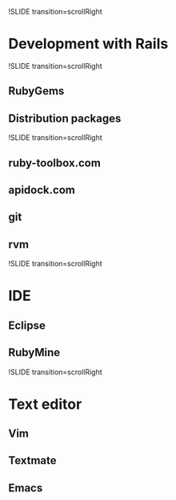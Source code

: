 !SLIDE transition=scrollRight
# Development with Rails #
!SLIDE transition=scrollRight
## RubyGems ##
## Distribution packages ##
!SLIDE transition=scrollRight
## ruby-toolbox.com ##
## apidock.com ##
## git ##
## rvm ##
!SLIDE transition=scrollRight
# IDE #
## Eclipse ##
## RubyMine ##
!SLIDE transition=scrollRight
# Text editor #
## Vim ##
## Textmate ##
## Emacs ##